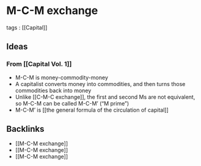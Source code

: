 # M-C-M exchange

tags
: [[Capital]]


<a id="org95210f8"></a>

## Ideas


<a id="org91d7c6e"></a>

### From [[Capital Vol. 1]]

-   M-C-M is money-commodity-money
-   A capitalist converts money into commodities, and then turns those commodities back into money
-   Unlike [[C-M-C exchange]], the first and second Ms are not equivalent, so M-C-M can be called M-C-M&rsquo; (&ldquo;M prime&rdquo;)
-   M-C-M&rsquo; is [[the general formula of the circulation of capital]]


<a id="org5a9a529"></a>

## Backlinks

-   [[M-C-M exchange]]
-   [[M-C-M exchange]]
-   [[M-C-M exchange]]
